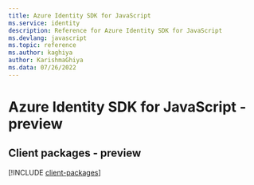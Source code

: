 ```yaml
---
title: Azure Identity SDK for JavaScript
ms.service: identity
description: Reference for Azure Identity SDK for JavaScript
ms.devlang: javascript
ms.topic: reference
ms.author: kaghiya
author: KarishmaGhiya
ms.data: 07/26/2022
---
```

# Azure Identity SDK for JavaScript - preview

## Client packages - preview
[!INCLUDE [client-packages](identity-client-index.md)]